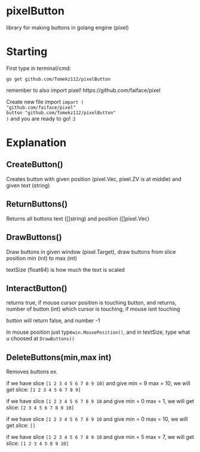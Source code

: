 # pixelButton
library for making buttons in golang engine (pixel)

Starting
===============
First type in terminal/cmd:
<p><code>go get github.com/Tomekz112/pixelButton</code></p>
remember to also import pixel! https://github.com/faiface/pixel

<p>Create new file import <code>import (
"github.com/faiface/pixel"
button "github.com/Tomekz112/pixelButton"
)</code> and you are ready to go! :)</p>

Explanation
===============

CreateButton()
-------------
<p>Creates button with given position (pixel.Vec, pixel.ZV is at middle) and given text (string)</p>


ReturnButtons()
------------
<p>Returns all buttons text ([]string) and position ([]pixel.Vec)</p>

DrawButtons()
-------------
<p>Draw buttons in given window (pixel.Target), draw buttons from slice position min (int) to max (int)</p>
<p>textSize (float64) is how much the text is scaled</p>

InteractButton()
----------------
<p>returns true, if mouse cursor position is touching button, and returns, number of button (int) which cursor is touching, if mouse isnt touching</p>
<p>button will return false, and number -1</p>
<p>In mouse position just type<code>win.MousePosition()</code>, and in textSize, type what u choosed at <code>DrawButtons()</code></p>

DeleteButtons(min,max int) 
------------------------
<p>Removes buttons ex.</p>
<p>if we have slice <code>[1 2 3 4 5 6 7 8 9 10]</code> and give min = 9 max = 10, we will get slice: <code>[1 2 3 4 5 6 7 8 9]</code>
<p>if we have slice <code>[1 2 3 4 5 6 7 8 9 10</code> and give min = 0 max = 1, we will get slice: <code>[2 3 4 5 6 7 8 9 10]</code>
<p>if we have slice <code>[1 2 3 4 5 6 7 8 9 10</code> and give min = 0 max = 10, we will get slice: <code>[]</code>
<p>if we have slice <code>[1 2 3 4 5 6 7 8 9 10</code> and give min = 5 max = 7, we will get slice: <code>[1 2 3 4 5 8 9 10]</code>



